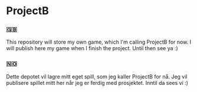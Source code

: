 # ProjectB

### 🇬🇧
This repository will store my own game, which I'm calling ProjectB for now. I will publish here my game when I finish the project. Until then see ya :)

### 🇳🇴
Dette depotet vil lagre mitt eget spill, som jeg kaller ProjectB for nå. Jeg vil publisere spillet mitt her når jeg er ferdig med prosjektet. Inntil da sees vi :)
